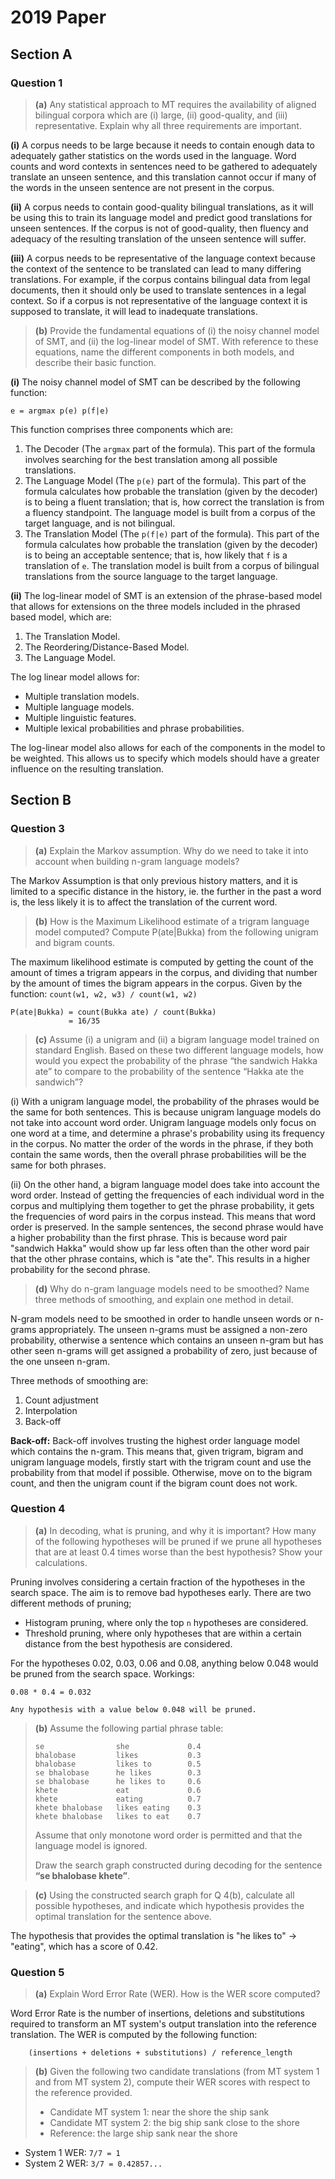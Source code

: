 # 2019 Paper

## Section A

### Question 1 

> **(a)** Any statistical approach to MT requires the availability of aligned bilingual corpora which are (i) large, (ii) good-quality, and (iii) representative. Explain why all three requirements are important.

**(i)** A corpus needs to be large because it needs to contain enough data to adequately gather statistics on the words used in the language. Word counts and word contexts in sentences need to be gathered to adequately translate an unseen sentence, and this translation cannot occur if many of the words in the unseen sentence are not present in the corpus. 

**(ii)** A corpus needs to contain good-quality bilingual translations, as it will be using this to train its language model and predict good translations for unseen sentences. If the corpus is not of good-quality, then fluency and adequacy of the resulting translation of the unseen sentence will suffer.

**(iii)** A corpus needs to be representative of the language context because the context of the sentence to be translated can lead to many differing translations. For example, if the corpus contains bilingual data from legal documents, then it should only be used to translate sentences in a legal context. So if a corpus is not representative of the language context it is supposed to translate, it will lead to inadequate translations. 

> **(b)** Provide the fundamental equations of (i) the noisy channel model of SMT, and (ii) the log-linear model of SMT. With reference to these equations, name the different components in both models, and describe their basic function.

**(i)** The noisy channel model of SMT can be described by the following function:
```
e = argmax p(e) p(f|e)
```

This function comprises three components which are: 
1. The Decoder (The `argmax` part of the formula). This part of the formula involves searching for the best translation among all possible translations.
2. The Language Model (The `p(e)` part of the formula). This part of the formula calculates how probable the translation (given by the decoder) is to being a fluent translation; that is, how correct the translation is from a fluency standpoint. The language model is built from a corpus of the target language, and is not bilingual. 
3. The Translation Model (The `p(f|e)` part of the formula). This part of the formula calculates how probable the translation (given by the decoder) is to being an acceptable sentence; that is, how likely that `f` is a translation of `e`. The translation model is built from a corpus of bilingual translations from the source language to the target language. 

**(ii)** The log-linear model of SMT is an extension of the phrase-based model that allows for extensions on the three models included in the phrased based model, which are:
1. The Translation Model.
2. The Reordering/Distance-Based Model.
3. The Language Model.

The log linear model allows for:
- Multiple translation models.
- Multiple language models.
- Multiple linguistic features.
- Multiple lexical probabilities and phrase probabilities.

The log-linear model also allows for each of the components in the model to be weighted. This allows us to specify which models should have a greater influence on the resulting translation. 

## Section B

### Question 3

> **(a)** Explain the Markov assumption. Why do we need to take it into account when building n-gram language models?

The Markov Assumption is that only previous history matters, and it is limited to a specific distance in the history, ie. the further in the past a word is, the less likely it is to affect the translation of the current word. 

> **(b)** How is the Maximum Likelihood estimate of a trigram language model computed? Compute P(ate|Bukka) from the following unigram and bigram counts.

The maximum likelihood estimate is computed by getting the count of the amount of times a trigram appears in the corpus, and dividing that number by the amount of times the bigram appears in the corpus. Given by the function: `count(w1, w2, w3) / count(w1, w2)`

```
P(ate|Bukka) = count(Bukka ate) / count(Bukka)
             = 16/35
```

> **(c)** Assume (i) a unigram and (ii) a bigram language model trained on standard English. Based on these two different language models, how would you expect the probability of the phrase “the sandwich Hakka ate” to compare to the probability of the sentence “Hakka ate the sandwich”?

(i) With a unigram language model, the probability of the phrases would be the same for both sentences. This is because unigram language models do not take into account word order. Unigram language models only focus on one word at a time, and determine a phrase's probability using its frequency in the corpus. No matter the order of the words in the phrase, if they both contain the same words, then the overall phrase probabilities will be the same for both phrases. 

(ii) On the other hand, a bigram language model does take into account the word order. Instead of getting the frequencies of each individual word in the corpus and multiplying them together to get the phrase probability, it gets the frequencies of word pairs in the corpus instead. This means that word order is preserved. In the sample sentences, the second phrase would have a higher probability than the first phrase. This is because word pair "sandwich Hakka" would show up far less often than the other word pair that the other phrase contains, which is "ate the". This results in a higher probability for the second phrase. 

> **(d)** Why do n-gram language models need to be smoothed? Name three methods of smoothing, and explain one method in detail.

N-gram models need to be smoothed in order to handle unseen words or n-grams appropriately. The unseen n-grams must be assigned a non-zero probability, otherwise a sentence which contains an unseen n-gram but has other seen n-grams will get assigned a probability of zero, just because of the one unseen n-gram. 

Three methods of smoothing are:
1. Count adjustment
2. Interpolation
3. Back-off

**Back-off:** Back-off involves trusting the highest order language model which contains the n-gram. This means that, given trigram, bigram and unigram language models, firstly start with the trigram count and use the probability from that model if possible. Otherwise, move on to the bigram count, and then the unigram count if the bigram count does not work. 

### Question 4

> **(a)** In decoding, what is pruning, and why it is important? How many of the following hypotheses will be pruned if we prune all hypotheses that are at least 0.4 times worse than the best hypothesis? Show your calculations.

Pruning involves considering a certain fraction of the hypotheses in the search space. The aim is to remove bad hypotheses early. There are two different methods of pruning; 
- Histogram pruning, where only the top `n` hypotheses are considered. 
- Threshold pruning, where only hypotheses that are within a certain distance from the best hypothesis are considered. 

For the hypotheses 0.02, 0.03, 0.06 and 0.08, anything below 0.048 would be pruned from the search space. Workings:
```
0.08 * 0.4 = 0.032

Any hypothesis with a value below 0.048 will be pruned. 
```

> **(b)** Assume the following partial phrase table:
>```
> se                she             0.4
> bhalobase         likes           0.3
> bhalobase         likes to        0.5
> se bhalobase      he likes        0.3
> se bhalobase      he likes to     0.6
> khete             eat             0.6
> khete             eating          0.7
> khete bhalobase   likes eating    0.3
> khete bhalobase   likes to eat    0.7    
>```          
> Assume that only monotone word order is permitted and that the language model is ignored. 
>
> Draw the search graph constructed during decoding for the sentence **“se bhalobase khete”**.

> **(c)** Using the constructed search graph for Q 4(b), calculate all possible hypotheses, and indicate which hypothesis provides the optimal translation for the sentence above.

The hypothesis that provides the optimal translation is "he likes to" -> "eating", which has a score of 0.42. 

### Question 5

> **(a)** Explain Word Error Rate (WER). How is the WER score computed?

Word Error Rate is the number of insertions, deletions and substitutions required to transform an MT system's output translation into the reference translation. The WER is computed by the following function: 
```
    (insertions + deletions + substitutions) / reference_length
```

> **(b)** Given the following two candidate translations (from MT system 1 and from MT system 2), compute their WER scores with respect to the reference provided.        
> - Candidate MT system 1: near the shore the ship sank
> - Candidate MT system 2: the big ship sank close to the shore
> - Reference: the large ship sank near the shore

- System 1 WER: `7/7 = 1`
- System 2 WER: `3/7 = 0.42857...`